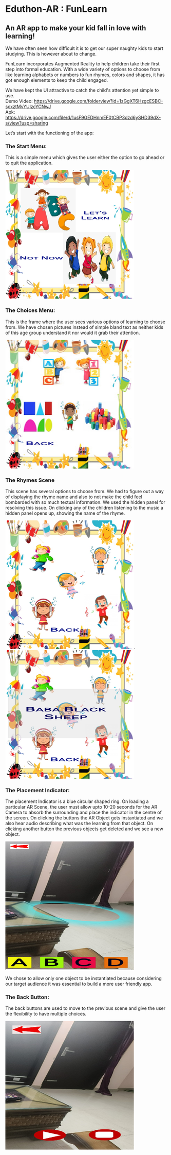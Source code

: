 # Eduthon-AR : FunLearn
<h2>An AR app to make your kid fall in love with learning!</h2>



We have often seen how difficult it is to get our super naughty kids to start studying. This is however about to change.

FunLearn incorporates Augmented Reality to help children take their first step into formal education. With a wide variety of options to choose from like learning alphabets or numbers to fun rhymes, colors and shapes, it has got enough elements to keep the child engaged.

We have kept the UI attractive to catch the child's attention yet simple to use.<br>
Demo Video: <a>https://drive.google.com/folderview?id=1zGgXT6HzgcESBC-soxztMvYUlzcYCNwJ </a><br>
Apk: <a>https://drive.google.com/file/d/1usF9GEDHnmEF0tCBP3dzd6ySHD39dX-s/view?usp=sharing</a><br>

Let’s start with the functioning of the app:

<h3>The Start Menu:</h3>

This is a simple menu which gives the user either the option to go ahead or to quit the application.

<img src= "images/mainmenu.jpg" width= 400 height= 400>

<h3>The Choices Menu:</h3>

This is the frame where the user sees various options of learning to choose from. We have chosen pictures instead of simple bland text as neither kids of this age group understand it nor would it grab their attention.

<img src= "images/choicesmenu.jpg" width= 400 height= 400>

<h3>The Rhymes Scene</h3>


This scene has several options to choose from. We had to figure out a way of displaying the rhyme name and also to not make the child feel bombarded with so much textual information. We used the hidden panel for resolving this issue. On clicking any of the children listening to the music a hidden panel opens up, showing the name of the rhyme.

<img src= "images/rhymes_scene_1.jpg" width= 400 height= 400>.  <img src= "images/rhymes_scene_2.jpg" width= 400 height= 400>                

<h3>The Placement Indicator:</h3>

The placement Indicator is a blue circular shaped ring. On loading a particular AR Scene, the user must allow upto 10-20 seconds for the AR Camera to absorb the surrounding and place the indicator in the centre of the screen. On clicking the buttons the AR Object gets instantiated and we also hear audio describing what was the learning from that object.
On clicking another button the previous objects get deleted and we see a new object.

<img src= "images/placement_indicator.jpg" width= 400 height= 400>

We chose to allow only one object to be instantiated because considering our target audience it was essential to build a more user friendly app.


<h3>The Back Button:</h3>

The back buttons are used to move to the previous scene and give the user the flexibility to have multiple choices.

<img src= "images/backbutton.jpg" width= 400 height= 400>
